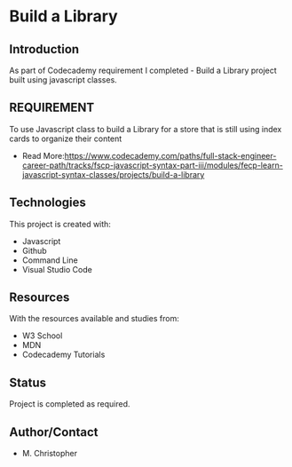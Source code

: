 # Build a Library
## Introduction
As part of Codecademy requirement I completed - Build a Library project built using javascript classes.


## REQUIREMENT
To use Javascript class to build a Library for a store that is still using index cards to organize their content

* Read More:https://www.codecademy.com/paths/full-stack-engineer-career-path/tracks/fscp-javascript-syntax-part-iii/modules/fecp-learn-javascript-syntax-classes/projects/build-a-library


## Technologies
This project is created with:
* Javascript
* Github
* Command Line
* Visual Studio Code



## Resources
With the resources available and studies from:
* W3 School
* MDN
* Codecademy Tutorials

## Status
Project is completed as required.

## Author/Contact
* M. Christopher



